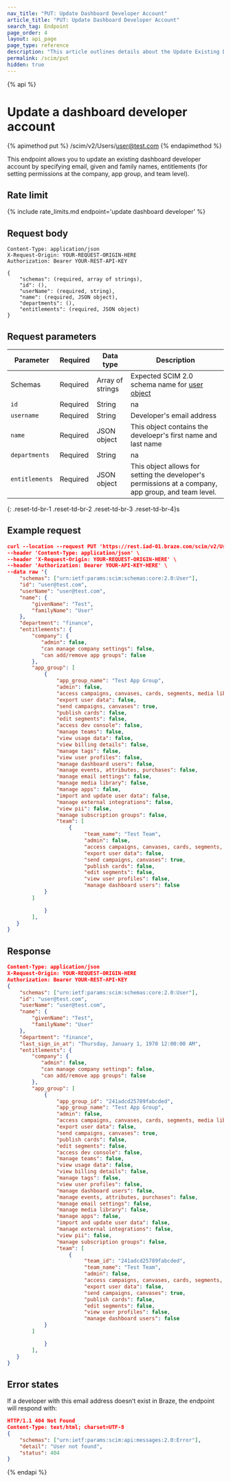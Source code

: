 ```yaml
---
nav_title: "PUT: Update Dashboard Developer Account"
article_title: "PUT: Update Dashboard Developer Account"
search_tag: Endpoint
page_order: 4
layout: api_page
page_type: reference
description: "This article outlines details about the Update Existing Dashboard Developer Account Endpoint."
permalink: /scim/put
hidden: true
---
```


{% api %}
# Update a dashboard developer account
{% apimethod put %}
/scim/v2/Users/user@test.com
{% endapimethod %}

This endpoint allows you to update an existing dashboard developer account by specifying email, given and family names, entitlements (for setting permissions at the company, app group, and team level).  

## Rate limit

{% include rate_limits.md endpoint='update dashboard developer' %}

## Request body
```
Content-Type: application/json
X-Request-Origin: YOUR-REQUEST-ORIGIN-HERE
Authorization: Bearer YOUR-REST-API-KEY
```
```
{
    "schemas": (required, array of strings),
    "id": (),
    "userName": (required, string),
    "name": (required, JSON object),
    "departments": (),
    "entitlements": (required, JSON object)
}
```

## Request parameters

| Parameter | Required | Data type | Description |
| --------- | -------- | --------- | ----------- |
| Schemas | Required | Array of strings | Expected SCIM 2.0 schema name for [user object]() |
| `id` | Required | String | na |
| `username` | Required | String | Developer's email address |
| `name` | Required | JSON object | This object contains the develoepr's first name and last name |
| `departments` | Required | String | na |
| `entitlements` | Required | JSON object | This object allows for setting the developer's permissions at a company, app group, and team level. |
{: .reset-td-br-1 .reset-td-br-2 .reset-td-br-3  .reset-td-br-4}s

## Example request
```json
curl --location --request PUT 'https://rest.iad-01.braze.com/scim/v2/Users/user@test.com' \
--header 'Content-Type: application/json' \
--header 'X-Request-Origin: YOUR-REQUEST-ORIGIN-HERE' \
--header 'Authorization: Bearer YOUR-API-KEY-HERE' \
--data raw '{
    "schemas": ["urn:ietf:params:scim:schemas:core:2.0:User"],
    "id": "user@test.com",
    "userName": "user@test.com",
    "name": {
        "givenName": "Test",
        "familyName": "User"
    },
    "department": "finance",
    "entitlements": {
        "company": {
           "admin": false,
           "can manage company settings": false,
           "can add/remove app groups": false
        },
        "app_group": [
            {
                "app_group_name": "Test App Group",
                "admin": false,
                "access campaigns, canvases, cards, segments, media library": true,
                "export user data": false,
                "send campaigns, canvases": true,
                "publish cards": false,
                "edit segments": false,
                "access dev console": false,
                "manage teams": false,
                "view usage data": false,
                "view billing details": false,
                "manage tags": false,
                "view user profiles": false,
                "manage dashboard users": false,
                "manage events, attributes, purchases": false,
                "manage email settings": false,
                "manage media library": false,
                "manage apps": false,
                "import and update user data": false,
                "manage external integrations": false,
                "view pii": false,
                "manage subscription groups": false,
                "team": [
                    {
                         "team_name": "Test Team",
                         "admin": false,
                         "access campaigns, canvases, cards, segments, media library": true,
                         "export user data": false,
                         "send campaigns, canvases": true,
                         "publish cards": false,
                         "edit segments": false,
                         "view user profiles": false,
                         "manage dashboard users": false   
            } 
        ]

            } 
        ],
   }
}
```

## Response
```json
Content-Type: application/json
X-Request-Origin: YOUR-REQUEST-ORIGIN-HERE
Authorization: Bearer YOUR-REST-API-KEY
{
    "schemas": ["urn:ietf:params:scim:schemas:core:2.0:User"],
    "id": "user@test.com",
    "userName": "user@test.com",
    "name": {
        "givenName": "Test",
        "familyName": "User"
    },
    "department": "finance",
    "last_sign_in_at": "Thursday, January 1, 1970 12:00:00 AM",
    "entitlements": {
        "company": {
           "admin": false,
           "can manage company settings": false,
           "can add/remove app groups": false
        },
        "app_group": [
            {
                "app_group_id": "241adcd25789fabcded",
                "app_group_name": "Test App Group",
                "admin": false,
                "access campaigns, canvases, cards, segments, media library": true,
                "export user data": false,
                "send campaigns, canvases": true,
                "publish cards": false,
                "edit segments": false,
                "access dev console": false,
                "manage teams": false,
                "view usage data": false,
                "view billing details": false,
                "manage tags": false,
                "view user profiles": false,
                "manage dashboard users": false,
                "manage events, attributes, purchases": false,
                "manage email settings": false,
                "manage media library": false,
                "manage apps": false,
                "import and update user data": false,
                "manage external integrations": false,
                "view pii": false,
                "manage subscription groups": false,
                "team": [
                    {
                         "team_id": "241adcd25789fabcded",
                         "team_name": "Test Team",
                         "admin": false,
                         "access campaigns, canvases, cards, segments, media library": true,
                         "export user data": false,
                         "send campaigns, canvases": true,
                         "publish cards": false,
                         "edit segments": false,
                         "view user profiles": false,
                         "manage dashboard users": false   
            } 
        ]

            } 
        ],
   }
}
```

## Error states
If a developer with this email address doesn’t exist in Braze, the endpoint will respond with:
```json
HTTP/1.1 404 Not Found
Content-Type: text/html; charset=UTF-8
{
    "schemas": ["urn:ietf:params:scim:api:messages:2.0:Error"],
    "detail": "User not found",
    "status": 404
}
```
{% endapi %}

